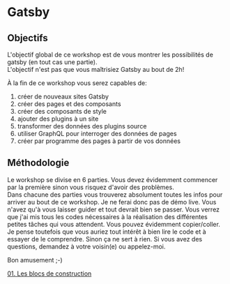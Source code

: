 # Gatsby

## Objectifs
L'objectif global de ce workshop est de vous montrer les possibilités de gatsby (en tout cas une partie).   
L'objectif n'est pas que vous maîtrisiez Gatsby au bout de 2h!   

À la fin de ce workshop vous serez capables de:
1. créer de nouveaux sites Gatsby
2. créer des pages et des composants
3. créer des composants de style
4. ajouter des plugins à un site
5. transformer des données des plugins source
6. utiliser GraphQL pour interroger des données de pages
7. créer par programme des pages à partir de vos données



## Méthodologie
Le workshop se divise en 6 parties. Vous devez évidemment commencer par la première sinon vous risquez d'avoir des problèmes.   
Dans chacune des parties vous trouverez absolument toutes les infos pour arriver au bout de ce workshop. Je ne ferai donc pas de démo live. Vous n'avez qu'à vous laisser guider et tout devrait bien se passer. Vous verrez que j'ai mis tous les codes nécessaires à la réalisation des différentes petites tâches qui vous attendent. Vous pouvez évidemment copier/coller. Je pense toutefois que vous auriez tout intérêt à bien lire le code et à essayer de le comprendre. Sinon ça ne sert à rien. Si vous avez des questions, demandez à votre voisin(e) ou appelez-moi. 

Bon amusement ;-)

[01. Les blocs de construction](https://github.com/PoulainNicolas/gatsby/blob/master/01.Les%20blocs%20de%20construction.md)
